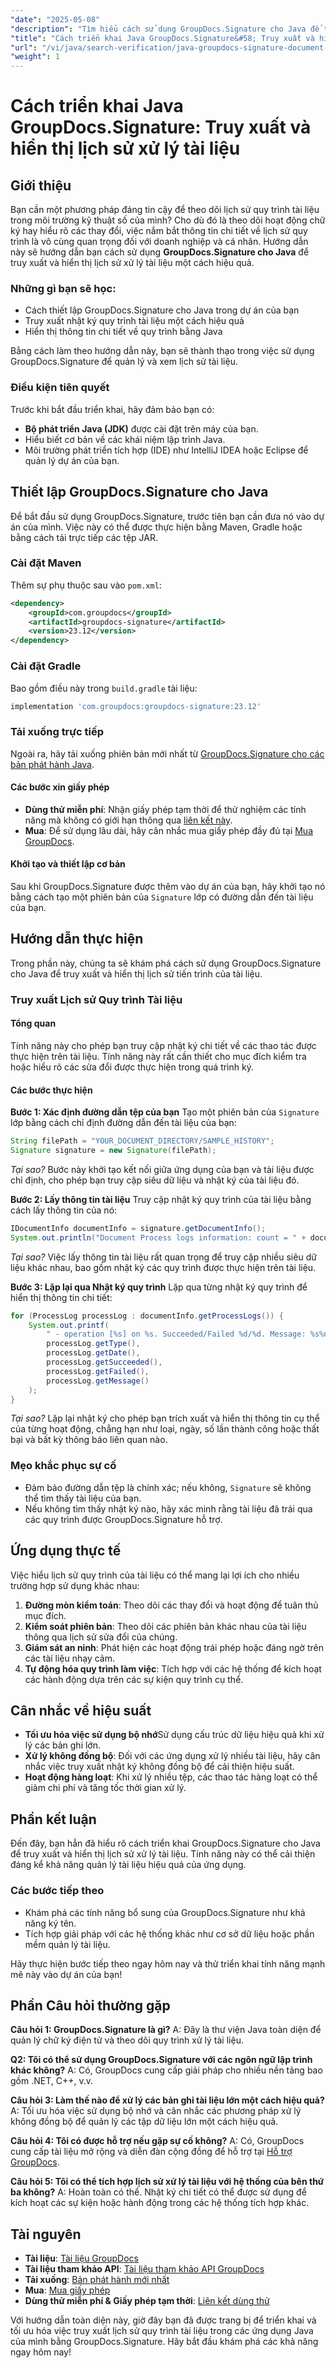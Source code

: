 ```yaml
---
"date": "2025-05-08"
"description": "Tìm hiểu cách sử dụng GroupDocs.Signature cho Java để truy xuất và hiển thị lịch sử xử lý tài liệu một cách hiệu quả, bao gồm hướng dẫn thiết lập và ứng dụng thực tế."
"title": "Cách triển khai Java GroupDocs.Signature&#58; Truy xuất và hiển thị lịch sử quy trình tài liệu"
"url": "/vi/java/search-verification/java-groupdocs-signature-document-history/"
"weight": 1
---
```


# Cách triển khai Java GroupDocs.Signature: Truy xuất và hiển thị lịch sử xử lý tài liệu

## Giới thiệu

Bạn cần một phương pháp đáng tin cậy để theo dõi lịch sử quy trình tài liệu trong môi trường kỹ thuật số của mình? Cho dù đó là theo dõi hoạt động chữ ký hay hiểu rõ các thay đổi, việc nắm bắt thông tin chi tiết về lịch sử quy trình là vô cùng quan trọng đối với doanh nghiệp và cá nhân. Hướng dẫn này sẽ hướng dẫn bạn cách sử dụng **GroupDocs.Signature cho Java** để truy xuất và hiển thị lịch sử xử lý tài liệu một cách hiệu quả.

### Những gì bạn sẽ học:
- Cách thiết lập GroupDocs.Signature cho Java trong dự án của bạn
- Truy xuất nhật ký quy trình tài liệu một cách hiệu quả
- Hiển thị thông tin chi tiết về quy trình bằng Java

Bằng cách làm theo hướng dẫn này, bạn sẽ thành thạo trong việc sử dụng GroupDocs.Signature để quản lý và xem lịch sử tài liệu.

### Điều kiện tiên quyết

Trước khi bắt đầu triển khai, hãy đảm bảo bạn có:
- **Bộ phát triển Java (JDK)** được cài đặt trên máy của bạn.
- Hiểu biết cơ bản về các khái niệm lập trình Java.
- Môi trường phát triển tích hợp (IDE) như IntelliJ IDEA hoặc Eclipse để quản lý dự án của bạn.

## Thiết lập GroupDocs.Signature cho Java

Để bắt đầu sử dụng GroupDocs.Signature, trước tiên bạn cần đưa nó vào dự án của mình. Việc này có thể được thực hiện bằng Maven, Gradle hoặc bằng cách tải trực tiếp các tệp JAR.

### Cài đặt Maven
Thêm sự phụ thuộc sau vào `pom.xml`:

```xml
<dependency>
    <groupId>com.groupdocs</groupId>
    <artifactId>groupdocs-signature</artifactId>
    <version>23.12</version>
</dependency>
```

### Cài đặt Gradle
Bao gồm điều này trong `build.gradle` tài liệu:

```gradle
implementation 'com.groupdocs:groupdocs-signature:23.12'
```

### Tải xuống trực tiếp
Ngoài ra, hãy tải xuống phiên bản mới nhất từ [GroupDocs.Signature cho các bản phát hành Java](https://releases.groupdocs.com/signature/java/).

#### Các bước xin giấy phép

- **Dùng thử miễn phí**: Nhận giấy phép tạm thời để thử nghiệm các tính năng mà không có giới hạn thông qua [liên kết này](https://purchase.groupdocs.com/temporary-license/).
- **Mua**: Để sử dụng lâu dài, hãy cân nhắc mua giấy phép đầy đủ tại [Mua GroupDocs](https://purchase.groupdocs.com/buy).

#### Khởi tạo và thiết lập cơ bản

Sau khi GroupDocs.Signature được thêm vào dự án của bạn, hãy khởi tạo nó bằng cách tạo một phiên bản của `Signature` lớp có đường dẫn đến tài liệu của bạn.

## Hướng dẫn thực hiện

Trong phần này, chúng ta sẽ khám phá cách sử dụng GroupDocs.Signature cho Java để truy xuất và hiển thị lịch sử tiến trình của tài liệu.

### Truy xuất Lịch sử Quy trình Tài liệu

#### Tổng quan
Tính năng này cho phép bạn truy cập nhật ký chi tiết về các thao tác được thực hiện trên tài liệu. Tính năng này rất cần thiết cho mục đích kiểm tra hoặc hiểu rõ các sửa đổi được thực hiện trong quá trình ký.

#### Các bước thực hiện

**Bước 1: Xác định đường dẫn tệp của bạn**
Tạo một phiên bản của `Signature` lớp bằng cách chỉ định đường dẫn đến tài liệu của bạn:

```java
String filePath = "YOUR_DOCUMENT_DIRECTORY/SAMPLE_HISTORY";
Signature signature = new Signature(filePath);
```

*Tại sao?*
Bước này khởi tạo kết nối giữa ứng dụng của bạn và tài liệu được chỉ định, cho phép bạn truy cập siêu dữ liệu và nhật ký của tài liệu đó.

**Bước 2: Lấy thông tin tài liệu**
Truy cập nhật ký quy trình của tài liệu bằng cách lấy thông tin của nó:

```java
IDocumentInfo documentInfo = signature.getDocumentInfo();
System.out.println("Document Process logs information: count = " + documentInfo.getProcessLogs().size());
```

*Tại sao?*
Việc lấy thông tin tài liệu rất quan trọng để truy cập nhiều siêu dữ liệu khác nhau, bao gồm nhật ký các quy trình được thực hiện trên tài liệu.

**Bước 3: Lặp lại qua Nhật ký quy trình**
Lặp qua từng nhật ký quy trình để hiển thị thông tin chi tiết:

```java
for (ProcessLog processLog : documentInfo.getProcessLogs()) {
    System.out.printf(
        " - operation [%s] on %s. Succeeded/Failed %d/%d. Message: %s%n",
        processLog.getType(),
        processLog.getDate(),
        processLog.getSucceeded(),
        processLog.getFailed(),
        processLog.getMessage()
    );
}
```

*Tại sao?*
Lặp lại nhật ký cho phép bạn trích xuất và hiển thị thông tin cụ thể của từng hoạt động, chẳng hạn như loại, ngày, số lần thành công hoặc thất bại và bất kỳ thông báo liên quan nào.

### Mẹo khắc phục sự cố
- Đảm bảo đường dẫn tệp là chính xác; nếu không, `Signature` sẽ không thể tìm thấy tài liệu của bạn.
- Nếu không tìm thấy nhật ký nào, hãy xác minh rằng tài liệu đã trải qua các quy trình được GroupDocs.Signature hỗ trợ.

## Ứng dụng thực tế

Việc hiểu lịch sử quy trình của tài liệu có thể mang lại lợi ích cho nhiều trường hợp sử dụng khác nhau:
1. **Đường mòn kiểm toán**: Theo dõi các thay đổi và hoạt động để tuân thủ mục đích.
2. **Kiểm soát phiên bản**: Theo dõi các phiên bản khác nhau của tài liệu thông qua lịch sử sửa đổi của chúng.
3. **Giám sát an ninh**: Phát hiện các hoạt động trái phép hoặc đáng ngờ trên các tài liệu nhạy cảm.
4. **Tự động hóa quy trình làm việc**: Tích hợp với các hệ thống để kích hoạt các hành động dựa trên các sự kiện quy trình cụ thể.

## Cân nhắc về hiệu suất

- **Tối ưu hóa việc sử dụng bộ nhớ**Sử dụng cấu trúc dữ liệu hiệu quả khi xử lý các bản ghi lớn.
- **Xử lý không đồng bộ**: Đối với các ứng dụng xử lý nhiều tài liệu, hãy cân nhắc việc truy xuất nhật ký không đồng bộ để cải thiện hiệu suất.
- **Hoạt động hàng loạt**: Khi xử lý nhiều tệp, các thao tác hàng loạt có thể giảm chi phí và tăng tốc thời gian xử lý.

## Phần kết luận

Đến đây, bạn hẳn đã hiểu rõ cách triển khai GroupDocs.Signature cho Java để truy xuất và hiển thị lịch sử xử lý tài liệu. Tính năng này có thể cải thiện đáng kể khả năng quản lý tài liệu hiệu quả của ứng dụng.

### Các bước tiếp theo
- Khám phá các tính năng bổ sung của GroupDocs.Signature như khả năng ký tên.
- Tích hợp giải pháp với các hệ thống khác như cơ sở dữ liệu hoặc phần mềm quản lý tài liệu.

Hãy thực hiện bước tiếp theo ngay hôm nay và thử triển khai tính năng mạnh mẽ này vào dự án của bạn!

## Phần Câu hỏi thường gặp

**Câu hỏi 1: GroupDocs.Signature là gì?**
A: Đây là thư viện Java toàn diện để quản lý chữ ký điện tử và theo dõi quy trình xử lý tài liệu.

**Q2: Tôi có thể sử dụng GroupDocs.Signature với các ngôn ngữ lập trình khác không?**
A: Có, GroupDocs cung cấp giải pháp cho nhiều nền tảng bao gồm .NET, C++, v.v.

**Câu hỏi 3: Làm thế nào để xử lý các bản ghi tài liệu lớn một cách hiệu quả?**
A: Tối ưu hóa việc sử dụng bộ nhớ và cân nhắc các phương pháp xử lý không đồng bộ để quản lý các tập dữ liệu lớn một cách hiệu quả.

**Câu hỏi 4: Tôi có được hỗ trợ nếu gặp sự cố không?**
A: Có, GroupDocs cung cấp tài liệu mở rộng và diễn đàn cộng đồng để hỗ trợ tại [Hỗ trợ GroupDocs](https://forum.groupdocs.com/c/signature/).

**Câu hỏi 5: Tôi có thể tích hợp lịch sử xử lý tài liệu với hệ thống của bên thứ ba không?**
A: Hoàn toàn có thể. Nhật ký chi tiết có thể được sử dụng để kích hoạt các sự kiện hoặc hành động trong các hệ thống tích hợp khác.

## Tài nguyên
- **Tài liệu**: [Tài liệu GroupDocs](https://docs.groupdocs.com/signature/java/)
- **Tài liệu tham khảo API**: [Tài liệu tham khảo API GroupDocs](https://reference.groupdocs.com/signature/java/)
- **Tải xuống**: [Bản phát hành mới nhất](https://releases.groupdocs.com/signature/java/)
- **Mua**: [Mua giấy phép](https://purchase.groupdocs.com/buy)
- **Dùng thử miễn phí & Giấy phép tạm thời**: [Liên kết dùng thử](https://purchase.groupdocs.com/temporary-license/)

Với hướng dẫn toàn diện này, giờ đây bạn đã được trang bị để triển khai và tối ưu hóa việc truy xuất lịch sử quy trình tài liệu trong các ứng dụng Java của mình bằng GroupDocs.Signature. Hãy bắt đầu khám phá các khả năng ngay hôm nay!
